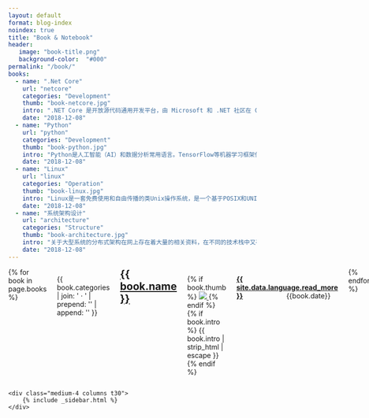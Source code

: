 ```yaml
---
layout: default
format: blog-index
noindex: true
title: "Book & Notebook"
header:
   image: "book-title.png"
   background-color:  "#000"
permalink: "/book/"
books:
  - name: ".Net Core"
    url: "netcore"
    categories: "Development"
    thumb: "book-netcore.jpg"
    intro: ".NET Core 是开放源代码通用开发平台，由 Microsoft 和 .NET 社区在 GitHub 上共同维护。 它跨平台（支持 Windows、macOS 和 Linux），并且可用于生成设备、云和 IoT 应用程序。"
    date: "2018-12-08"
  - name: "Python"
    url: "python"
    categories: "Development"
    thumb: "book-python.jpg"
    intro: "Python是人工智能（AI）和数据分析常用语言。TensorFlow等机器学习框架使用Python开发， Python还含有优质的文档、丰富的AI库、机器学习库、自然语言和文本处理库。尤其是Python中的机器学习，实现了人工智能领域中大量的需求。"
    date: "2018-12-08"
  - name: "Linux"
    url: "linux"
    categories: "Operation"
    thumb: "book-linux.jpg"
    intro: "Linux是一套免费使用和自由传播的类Unix操作系统，是一个基于POSIX和UNIX的多用户、多任务、支持多线程和多CPU的操作系统。Linux能运行主要的UNIX工具软件、应用程序和网络协议。它支持32位和64位硬件。Linux继承了Unix以网络为核心的设计思想，是一个性能稳定的多用户网络操作系统。"
    date: "2018-12-08"
  - name: "系统架构设计"
    url: "architecture"
    categories: "Structure"
    thumb: "book-architecture.jpg"
    intro: "关于大型系统的分布式架构在网上存在着大量的相关资料，在不同的技术栈中又存在这些许的差异，但究其根本整体的思路是大同小异的。我们就此以.net平台为例，对分布式架构的演化过程做一个简单的梳理。"
    date: "2018-12-08"
---
```


<div class="row">
	<div class="medium-8 columns t30">
      {% for book in page.books %}
      <div class="row">
         <div class="small-12 columns b60">
            <p class="subheadline">
               {{ book.categories | join: ' &middot; ' | prepend: '<span class="subheader">' | append: '</span>' }}
            </p>
            <h2 style="margin-top:0">
               <a href="{{ site.protocol }}{{ book.url }}.{{ site.domain }}" target="_blank">
                  {{ book.name }}
               </a>
            </h2>
            <p>
               {% if book.thumb %}
               <a href="{{ site.protocol }}{{ book.url }}.{{ site.domain }}" title="{{ book.name | escape_once }}"  target="_blank">
                  <img src="{{ site.urlimg }}{{ book.thumb }}" class="alignleft"/>
               </a>
               {% endif %}
               {% if book.intro %}
                  {{ book.intro | strip_html | escape }}
               {% endif %}
            </p>
            <p>
               <a href="{{ site.protocol }}{{ book.url }}.{{ site.domain }}" title="{{ site.data.language.read }} {{ book.name | escape_once }}"  target="_blank">
                  <strong>{{ site.data.language.read_more }}</strong>
               </a>
               <span style="float:right;margin-right:15px;">{{book.date}}</span>
            </p>
         </div>
      </div>
      {% endfor %}
	</div>

	<div class="medium-4 columns t30">
		{% include _sidebar.html %}
	</div>
</div>